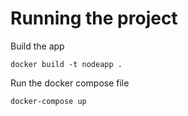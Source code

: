 # Running the project

Build the app

```
docker build -t nodeapp .
```

Run the docker compose file

```
docker-compose up
```

